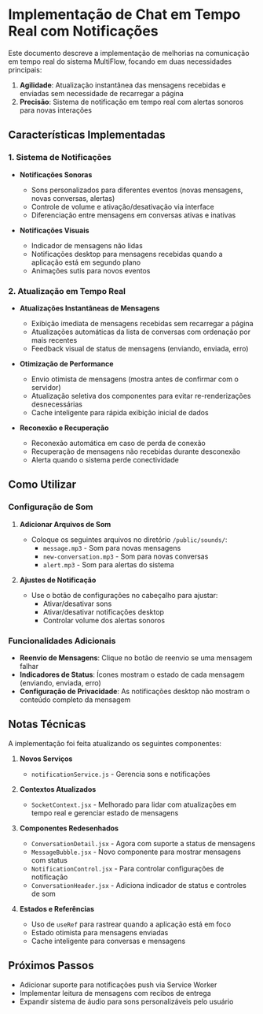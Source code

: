 # Implementação de Chat em Tempo Real com Notificações

Este documento descreve a implementação de melhorias na comunicação em tempo real do sistema MultiFlow, focando em duas necessidades principais:

1. **Agilidade**: Atualização instantânea das mensagens recebidas e enviadas sem necessidade de recarregar a página
2. **Precisão**: Sistema de notificação em tempo real com alertas sonoros para novas interações

## Características Implementadas

### 1. Sistema de Notificações

- **Notificações Sonoras**
  - Sons personalizados para diferentes eventos (novas mensagens, novas conversas, alertas)
  - Controle de volume e ativação/desativação via interface
  - Diferenciação entre mensagens em conversas ativas e inativas

- **Notificações Visuais**
  - Indicador de mensagens não lidas
  - Notificações desktop para mensagens recebidas quando a aplicação está em segundo plano
  - Animações sutis para novos eventos

### 2. Atualização em Tempo Real

- **Atualizações Instantâneas de Mensagens**
  - Exibição imediata de mensagens recebidas sem recarregar a página
  - Atualizações automáticas da lista de conversas com ordenação por mais recentes
  - Feedback visual de status de mensagens (enviando, enviada, erro)

- **Otimização de Performance**
  - Envio otimista de mensagens (mostra antes de confirmar com o servidor)
  - Atualização seletiva dos componentes para evitar re-renderizações desnecessárias 
  - Cache inteligente para rápida exibição inicial de dados

- **Reconexão e Recuperação**
  - Reconexão automática em caso de perda de conexão
  - Recuperação de mensagens não recebidas durante desconexão
  - Alerta quando o sistema perde conectividade

## Como Utilizar

### Configuração de Som

1. **Adicionar Arquivos de Som**
   - Coloque os seguintes arquivos no diretório `/public/sounds/`:
     - `message.mp3` - Som para novas mensagens
     - `new-conversation.mp3` - Som para novas conversas
     - `alert.mp3` - Som para alertas do sistema

2. **Ajustes de Notificação**
   - Use o botão de configurações no cabeçalho para ajustar:
     - Ativar/desativar sons
     - Ativar/desativar notificações desktop
     - Controlar volume dos alertas sonoros

### Funcionalidades Adicionais

- **Reenvio de Mensagens**: Clique no botão de reenvio se uma mensagem falhar
- **Indicadores de Status**: Ícones mostram o estado de cada mensagem (enviando, enviada, erro)
- **Configuração de Privacidade**: As notificações desktop não mostram o conteúdo completo da mensagem

## Notas Técnicas

A implementação foi feita atualizando os seguintes componentes:

1. **Novos Serviços**
   - `notificationService.js` - Gerencia sons e notificações
   
2. **Contextos Atualizados**
   - `SocketContext.jsx` - Melhorado para lidar com atualizações em tempo real e gerenciar estado de mensagens

3. **Componentes Redesenhados**
   - `ConversationDetail.jsx` - Agora com suporte a status de mensagens
   - `MessageBubble.jsx` - Novo componente para mostrar mensagens com status
   - `NotificationControl.jsx` - Para controlar configurações de notificação
   - `ConversationHeader.jsx` - Adiciona indicador de status e controles de som

4. **Estados e Referências**
   - Uso de `useRef` para rastrear quando a aplicação está em foco
   - Estado otimista para mensagens enviadas
   - Cache inteligente para conversas e mensagens

## Próximos Passos

- Adicionar suporte para notificações push via Service Worker
- Implementar leitura de mensagens com recibos de entrega
- Expandir sistema de áudio para sons personalizáveis pelo usuário